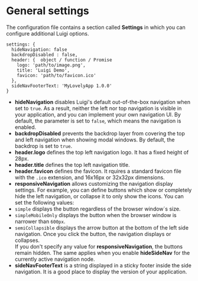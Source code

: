# General settings

The configuration file contains a section called **Settings** in which you can configure additional Luigi options.

````
settings: {
  hideNavigation: false
  backdropDisabled : false,
  header: {  object / function / Promise
    logo: 'path/to/image.png',
    title: 'Luigi Demo',
    favicon: 'path/to/favicon.ico'
  },
  sideNavFooterText: 'MyLovelyApp 1.0.0'
}
```` 

* **hideNavigation** disables Luigi's default out-of-the-box navigation when set to `true`. As a result, neither the left nor top navigation is visible in your application, and you can implement your own navigation UI. By default, the parameter is set to `false`, which means the navigation is enabled.
* **backdropDisabled** prevents the backdrop layer from covering the top and left navigation when showing modal windows. By default, the backdrop is set to `true`.
* **header.logo** defines the top left navigation logo. It has a fixed height of 28px.
* **header.title** defines the top left navigation title.
* **header.favicon** defines the favicon. It rquires a standard favicon file with the `.ico` extension, and 16x16px or 32x32px dimensions.
* **responsiveNavigation** allows customizing the navigation display settings. For example, you can define buttons which show or completely hide the left navigation, or collapse it to only show the icons. 
You can set the following values:
* `simple` displays the button regardless of the browser window´s size.
* `simpleMobileOnly` displays the button when the browser window is narrower than `600px`. 
* `semiCollapsible` displays the arrow button at the bottom of the left side navigation. Once you click the button, the navigation displays or collapses.<br>
If you don't specify any value for  **responsiveNavigation**, the buttons remain hidden. The same applies when you enable **hideSideNav** for the currently active navigation node. 
* **sideNavFooterText** is a string displayed in a sticky footer inside the side navigation. It is a good place to display the version of your application.
